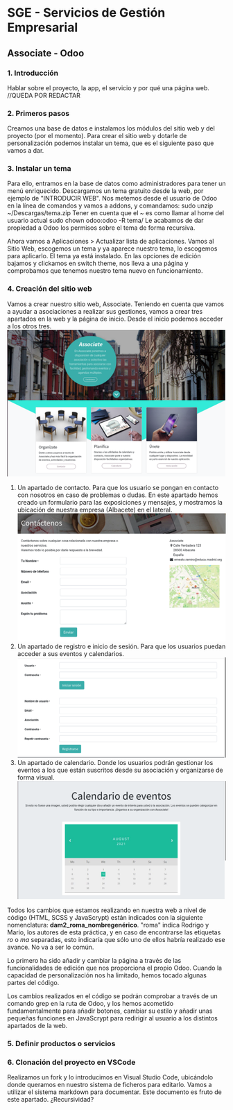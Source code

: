 # SGE - Servicios de Gestión Empresarial
## Associate - Odoo

### 1. Introducción
Hablar sobre el proyecto, la app, el servicio y por qué una página web. //QUEDA POR REDACTAR

### 2. Primeros pasos
Creamos una base de datos e instalamos los módulos del sitio web y del proyecto (por el momento).
Para crear el sitio web y dotarle de personalización podemos instalar un tema, que es el siguiente paso que vamos a dar.

### 3. Instalar un tema
Para ello, entramos en la base de datos como administradores para tener un menú enriquecido.
Descargamos un tema gratuito desde la web, por ejemplo de "INTRODUCIR WEB".
Nos metemos desde el usuario de Odoo en la línea de comandos y vamos a addons, y comandamos:
sudo unzip ~/Descargas/tema.zip 
    Tener en cuenta que el ~ es como llamar al home del usuario actual
sudo chown odoo:odoo -R tema/
    Le acabamos de dar propiedad a Odoo los permisos sobre el tema de forma recursiva.

Ahora vamos a Aplicaciones > Actualizar lista de aplicaciones.
Vamos al Sitio Web, escogemos un tema y ya aparece nuestro tema, lo escogemos para aplicarlo.
El tema ya está instalado.
En las opciones de edición bajamos y clickamos en switch theme, nos lleva a una página y comprobamos que tenemos nuestro tema nuevo 
en funcionamiento.


### 4. Creación del sitio web
Vamos a crear nuestro sitio web, Associate. Teniendo en cuenta que vamos a ayudar a asociaciones a realizar sus gestiones, vamos a
crear tres apartados en la web y la página de inicio. Desde el inicio podemos acceder a los otros tres.
![issue tab](img/inicio.png)
1.  Un apartado de contacto.
    Para que los usuario se pongan en contacto con nosotros en caso de problemas o dudas. En este apartado hemos creado un formulario para las exposiciones y mensajes, y mostramos la ubicación de nuestra empresa (Albacete) en el lateral.
    ![issue tab](img/contactenos.png)
2. Un apartado de registro e inicio de sesión.
    Para que los usuarios puedan acceder a sus eventos y calendarios.
    ![issue tab](img/mi_cuenta.png)
3. Un apartado de calendario.
    Donde los usuarios podrán gestionar los eventos a los que están suscritos desde su asociación y organizarse de forma visual.
    ![issue tab](img/calendario_de_eventos.png)

Todos los cambios que estamos realizando en nuestra web a nivel de código (HTML, SCSS y JavaScrypt) están indicados con la siguiente
nomenclatura: **dam2_roma_nombregenérico**. "roma" indica Rodrigo y Mario, los autores de esta práctica, y en caso de encontrarse las etiquetas
*ro* o *ma* separadas, esto indicaría que sólo uno de ellos habría realizado ese avance. No va a ser lo común.

Lo primero ha sido añadir y cambiar la página a través de las funcionalidades de edición que nos proporciona el propio Odoo. Cuando la capacidad 
de personalización nos ha limitado, hemos tocado algunas partes del código.

Los cambios realizados en el código se podrán comprobar a través de un comando grep en la ruta de Odoo, y los hemos acometido fundamentalmente para añadir botones, cambiar su estilo y añadir unas pequeñas funciones en JavaScrypt para redirigir al usuario a los distintos apartados de la web. 

### 5. Definir productos o servicios

### 6. Clonación del proyecto en VSCode
Realizamos un fork y lo introducimos en Visual Studio Code, ubicándolo donde queramos en nuestro sistema de ficheros para editarlo. Vamos a utilizar el sistema markdown para documentar. Este documento es fruto de este apartado. ¿Recursividad?